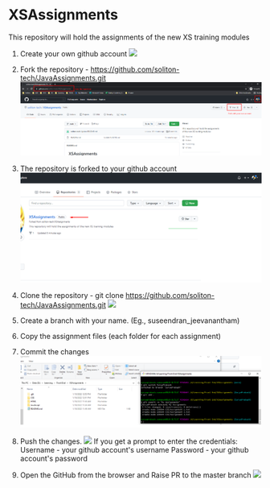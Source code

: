# XSAssignments
This repository will hold the assignments of the new XS training modules

1. Create your own github account
	![](assets/ownaccount.png)
2. Fork the repository - https://github.com/soliton-tech/JavaAssignments.git
	![](assets/fork.png)
3. The repository is forked to your github account
	![](assets/forked.png)
4. Clone the repository - git clone https://github.com/soliton-tech/JavaAssignments.git
   ![](assets/cloned.png)
5. Create a branch with your name. (Eg., suseendran_jeevanantham)
6. Copy the assignment files (each folder for each assignment)
7. Commit the changes
	![](assets/commit.png)
8. Push the changes. 
	![](assets/push.png)
   If you get a prompt to enter the credentials:
	   Username - your github account's username
	   Password - your github account's password
   
9. Open the GitHub from the browser and Raise PR to the master branch
	![](assets/pr.png)
